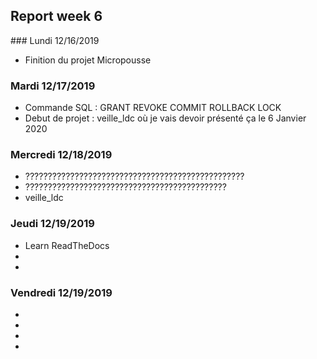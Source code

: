 ## Report week 6

### Lundi 12/16/2019
- Finition du projet Micropousse 
### Mardi 12/17/2019
- Commande SQL : GRANT REVOKE COMMIT ROLLBACK LOCK
- Debut de projet : veille_ldc où je vais devoir présenté ça le 6 Janvier 2020
### Mercredi 12/18/2019
- ?????????????????????????????????????????????????
- ?????????????????????????????????????????????
- veille_ldc
### Jeudi 12/19/2019
- Learn ReadTheDocs
- 
- 
### Vendredi 12/19/2019
- 
- 
- 
- 

